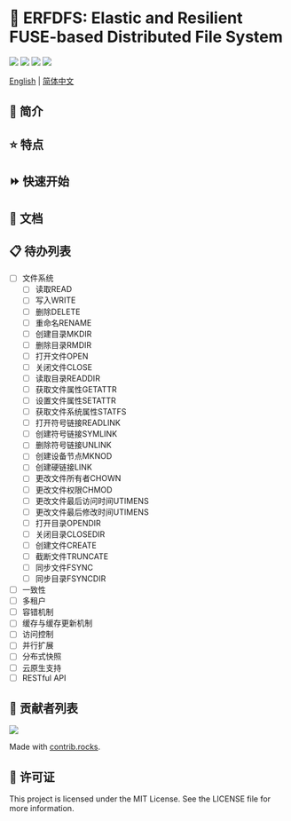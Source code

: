 # 🚀 ERFDFS: Elastic and Resilient FUSE-based Distributed File System
![](https://img.shields.io/badge/release-v0.0.1-blue)
![](https://img.shields.io/badge/unit%20tests-passing-brightgreen)
![](https://img.shields.io/badge/python--fuse-1.0.5-blueviolet)
![](https://img.shields.io/github/stars/PKUcoldkeyboard/ERFFS?style=social)

[English](README-en.md) | [简体中文](README.md)

## 📝 简介

## ⭐ 特点

## ⏩ 快速开始

## 📖 文档

## 📋 待办列表
* [ ] 文件系统
  * [ ] 读取READ
  * [ ] 写入WRITE
  * [ ] 删除DELETE
  * [ ] 重命名RENAME
  * [ ] 创建目录MKDIR
  * [ ] 删除目录RMDIR
  * [ ] 打开文件OPEN
  * [ ] 关闭文件CLOSE
  * [ ] 读取目录READDIR
  * [ ] 获取文件属性GETATTR
  * [ ] 设置文件属性SETATTR
  * [ ] 获取文件系统属性STATFS
  * [ ] 打开符号链接READLINK
  * [ ] 创建符号链接SYMLINK
  * [ ] 删除符号链接UNLINK
  * [ ] 创建设备节点MKNOD
  * [ ] 创建硬链接LINK
  * [ ] 更改文件所有者CHOWN
  * [ ] 更改文件权限CHMOD
  * [ ] 更改文件最后访问时间UTIMENS
  * [ ] 更改文件最后修改时间UTIMENS
  * [ ] 打开目录OPENDIR
  * [ ] 关闭目录CLOSEDIR
  * [ ] 创建文件CREATE
  * [ ] 截断文件TRUNCATE
  * [ ] 同步文件FSYNC
  * [ ] 同步目录FSYNCDIR
* [ ] 一致性
* [ ] 多租户
* [ ] 容错机制
* [ ] 缓存与缓存更新机制
* [ ] 访问控制
* [ ] 并行扩展
* [ ] 分布式快照
* [ ] 云原生支持
* [ ] RESTful API

## 🙌 贡献者列表
<a href="https://github.com/PKUcoldkeyboard/ERFFS/graphs/contributors">
  <img src="https://contrib.rocks./image?repo=PKUcoldkeyboard/ERFFS" />
</a>

Made with [contrib.rocks](https://contrib.rocks.).

## 📜 许可证
This project is licensed under the MIT License. See the LICENSE file for more information.
